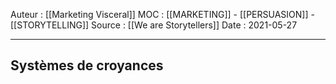 Auteur : [[Marketing Visceral]]
MOC : [[MARKETING]] - [[PERSUASION]] - [[STORYTELLING]]
Source : [[We are Storytellers]]
Date : 2021-05-27
***

## Systèmes de croyances